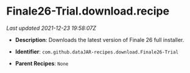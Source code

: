 # Finale26-Trial.download.recipe

_Last updated 2021-12-23 19:58:07Z_

- **Description**: Downloads the latest version of Finale 26 full installer.

- **Identifier**: `com.github.dataJAR-recipes.download.Finale26-Trial`

- **Parent Recipes**: `None`